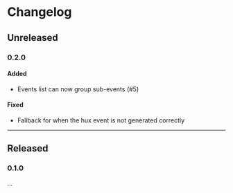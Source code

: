 # Changelog

## Unreleased

### 0.2.0

#### Added

- Events list can now group sub-events (#5)

#### Fixed

- Fallback for when the hux event is not generated correctly

---

## Released

### 0.1.0
...
